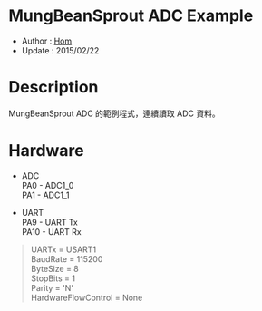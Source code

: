 MungBeanSprout ADC Example
========
* Author  : [Hom](http://about.me/Hom)
* Update  : 2015/02/22

Description
========
MungBeanSprout ADC 的範例程式，連續讀取 ADC 資料。

Hardware
========
* ADC  
PA0  - ADC1_0  
PA1  - ADC1_1  

* UART  
PA9  - UART Tx  
PA10 - UART Rx  
> UARTx = USART1  
> BaudRate = 115200  
> ByteSize = 8  
> StopBits = 1  
> Parity = 'N'  
> HardwareFlowControl = None  

